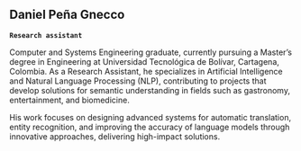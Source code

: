 ## Daniel Peña Gnecco

**`Research assistant`**

Computer and Systems Engineering graduate, currently pursuing a Master’s degree in Engineering at Universidad Tecnológica de Bolívar, Cartagena, Colombia. As a Research Assistant, he specializes in Artificial Intelligence and Natural Language Processing (NLP), contributing to projects that develop solutions for semantic understanding in fields such as gastronomy, entertainment, and biomedicine.

His work focuses on designing advanced systems for automatic translation, entity recognition, and improving the accuracy of language models through innovative approaches, delivering high-impact solutions.

